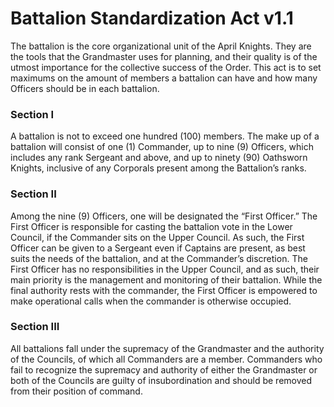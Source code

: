 # Battalion Standardization Act v1.1
The battalion is the core organizational unit of the April Knights. They are the tools that the Grandmaster uses for planning, and their quality is of the utmost importance for the collective success of the Order. This act is to set maximums on the amount of members a battalion can have and how many Officers should be in each battalion.

### Section I
A battalion is not to exceed one hundred (100) members. The make up of a battalion will consist of one (1) Commander, up to nine (9) Officers, which includes any rank Sergeant and above, and up to ninety (90) Oathsworn Knights, inclusive of any Corporals present among the Battalion’s ranks.

### Section II
Among the nine (9) Officers, one will be designated the “First Officer.” The First Officer is responsible for casting the battalion vote in the Lower Council, if the Commander sits on the Upper Council. As such, the First Officer can be given to a Sergeant even if Captains are present, as best suits the needs of the battalion, and at the Commander’s discretion. The First Officer has no responsibilities in the Upper Council, and as such, their main priority is the management and monitoring of their battalion. While the final authority rests with the commander, the First Officer is empowered to make operational calls when the commander is otherwise occupied. 

### Section III
All battalions fall under the supremacy of the Grandmaster and the authority of the Councils, of which all Commanders are a member. Commanders who fail to recognize the supremacy and authority of either the Grandmaster or both of the Councils are guilty of insubordination and should be removed from their position of command.
